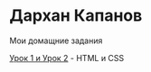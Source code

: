 # Дархан Капанов
 Мои домащние задания

[Урок 1 и Урок 2](Darkhan03.github.io/Ls_1and2/ "Урок 1 и Урок 2") - HTML и CSS
